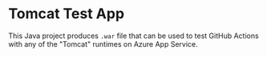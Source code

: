 # Tomcat Test App

This Java project produces `.war` file that can be used to test GitHub Actions with any of the "Tomcat" runtimes on Azure App Service.
